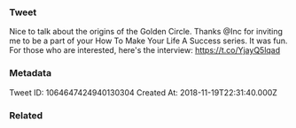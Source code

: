 ### Tweet
Nice to talk about the origins of the Golden Circle. Thanks @Inc for inviting me to be a part of your How To Make Your Life A Success series. It was fun. For those who are interested, here's the interview:  https://t.co/YjayQ5lqad

### Metadata
Tweet ID: 1064647424940130304
Created At: 2018-11-19T22:31:40.000Z

### Related

